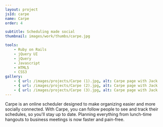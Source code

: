```yaml
---
layout: project
jsId: carpe
name: Carpe
order: 4

subtitle: Scheduling made social
thumbnail: images/work/thumbs/carpe.jpg

tools:
    - Ruby on Rails
    - jQuery UI
    - jQuery
    - Javascript
    - HTML5
    - CSS3
gallery:
    - { url: /images/projects/Carpe (1).jpg, alt: Carpe page with Jack Altman's schedule }
    - { url: /images/projects/Carpe (2).jpg, alt: Carpe page with Jack Altman's followers }
    - { url: /images/projects/Carpe (3).jpg, alt: Carpe page with Jack Altman's activity }
---
```


Carpe is an online scheduler designed to make organizing easier and more
socially connected. With Carpe, you can follow people to see and track their
schedules, so you'll stay up to date. Planning everything from lunch-time
hangouts to business meetings is now faster and pain-free.
